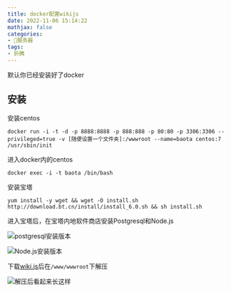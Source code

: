 ```yaml
---
title: docker配置wikijs 
date: 2022-11-06 15:14:22
mathjax: false
categories:
- 💾服务器
tags:
- 折腾
---
```


默认你已经安装好了docker

## 安装

安装centos
```
docker run -i -t -d -p 8888:8888 -p 888:888 -p 80:80 -p 3306:3306 --privileged=true -v [随便设置一个文件夹]:/wwwroot --name=baota centos:7 /usr/sbin/init
```

进入docker内的centos
```
docker exec -i -t baota /bin/bash
```


安装宝塔
```
yum install -y wget && wget -O install.sh http://download.bt.cn/install/install_6.0.sh && sh install.sh
```

进入宝塔后，在宝塔内地软件商店安装Postgresql和Node.js

![postgresql安装版本](images/)

![Node.js安装版本](images/)

下载[wiki.js](https://github.com/requarks/wiki/releases/)后在```/www/wwwroot```下解压

![解压后看起来长这样](images/)
